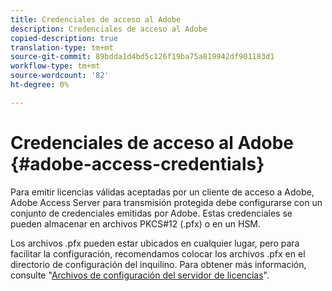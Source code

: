 ```yaml
---
title: Credenciales de acceso al Adobe
description: Credenciales de acceso al Adobe
copied-description: true
translation-type: tm+mt
source-git-commit: 89bdda1d4bd5c126f19ba75a819942df901183d1
workflow-type: tm+mt
source-wordcount: '82'
ht-degree: 0%

---
```



# Credenciales de acceso al Adobe {#adobe-access-credentials}

Para emitir licencias válidas aceptadas por un cliente de acceso a Adobe, Adobe Access Server para transmisión protegida debe configurarse con un conjunto de credenciales emitidas por Adobe. Estas credenciales se pueden almacenar en archivos PKCS#12 (.pfx) o en un HSM.

Los archivos .pfx pueden estar ubicados en cualquier lugar, pero para facilitar la configuración, recomendamos colocar los archivos .pfx en el directorio de configuración del inquilino. Para obtener más información, consulte &quot;[Archivos de configuración del servidor de licencias](../../aaxs-protected-streaming/aaxs-license-server-config-files/aaxs-configuration-directory-structure.md)&quot;.